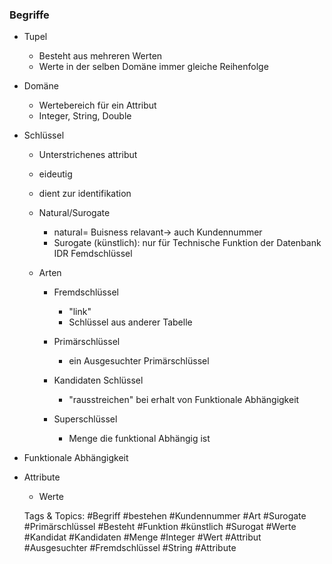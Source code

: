 ### Begriffe

- Tupel

	- Besteht aus mehreren Werten
	- Werte in der selben Domäne immer gleiche Reihenfolge

- Domäne

	- Wertebereich für ein Attribut
	- Integer, String, Double

- Schlüssel

	- Unterstrichenes attribut
	- eideutig
	- dient zur identifikation
	- Natural/Surogate

		- natural= Buisness relavant-> auch Kundennummer
		- Surogate (künstlich): nur für Technische Funktion der Datenbank IDR Femdschlüssel

	- Arten

		- Fremdschlüssel

			- "link"
			- Schlüssel aus anderer Tabelle

		- Primärschlüssel

			- ein Ausgesuchter Primärschlüssel

		- Kandidaten Schlüssel

			- "rausstreichen"
bei erhalt von Funktionale Abhängigkeit

		- Superschlüssel

			- Menge die funktional Abhängig ist

- Funktionale Abhängigkeit
- Attribute

	- Werte

   Tags & Topics:
   #Begriff
   #bestehen
   #Kundennummer
   #Art
   #Surogate
   #Primärschlüssel
   #Besteht
   #Funktion
   #künstlich
   #Surogat
   #Werte
   #Kandidat
   #Kandidaten
   #Menge
   #Integer
   #Wert
   #Attribut
   #Ausgesuchter
   #Fremdschlüssel
   #String
   #Attribute